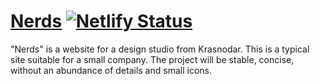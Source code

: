 # [Nerds](https://matheria-nerds.netlify.app/) [![Netlify Status](https://api.netlify.com/api/v1/badges/99b6c4eb-830d-473e-b4a5-3c982c366925/deploy-status)](https://app.netlify.com/sites/matheria-nerds/deploys)

"Nerds" is a website for a design studio from Krasnodar. This is a typical site suitable for a small company. The project will be stable, concise, without an abundance of details and small icons.
